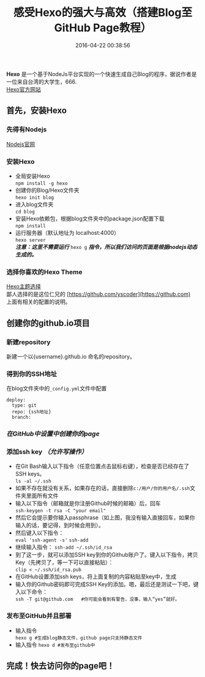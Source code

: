 ﻿---
title: 感受Hexo的强大与高效（搭建Blog至GitHub Page教程）
date: 2016-04-22 00:38:56
tags: [Hexo]
categories: [Studying]
---


**Hexo** 是一个基于NodeJs平台实现的一个快速生成自己Blog的程序，据说作者是一位来自台湾的大学生，666.  
[Hexo官方网站](https://hexo.io/)

## 首先，安装Hexo 
### 先得有Nodejs
[Nodejs官网](https://nodejs.org/)  
### 安装Hexo ###

- 全局安装Hexo  
`npm install -g hexo`
- 创建你的Blog/Hexo文件夹  
`hexo init blog`
-  进入blog文件夹  
`cd blog`
- 安装Hexo依赖包，根据blog文件夹中的package.json配置下载  
`npm install`
- 运行服务器（默认地址为 localhost:4000）  
`hexo server`  
***注意：这里不需要运行*** `hexo g` ***指令，所以我们访问的页面是根据nodejs动态生成的。***
<!--more-->

### 选择你喜欢的Hexo Theme  
[Hexo主题选择](https://hexo.io/themes/)  
鄙人选择的是这位仁兄的 [https://github.com/yscoder](https://github.com)  
上面有相关的配置的说明。


## 创建你的github.io项目 

### 新建repository
新建一个以{username}.github.io 命名的repository。

### 得到你的SSH地址 ###
在blog文件夹中的`_config.yml`文件中配置
```
deploy:
  type: git
  repo: {ssh地址}
  branch: 
```
### *在GitHub中设置中创建你的page*

### 添加ssh key *（允许写操作）*
- 在Git Bash输入以下指令（任意位置点击鼠标右键），检查是否已经存在了SSH keys。  
`ls -al ~/.ssh`
- 如果不存在就没有关系，如果存在的话，直接删除`c:/用户/你的用户名/.ssh`文件夹里面所有文件
- 输入以下指令（邮箱就是你注册Github时候的邮箱）后，回车  
`ssh-keygen -t rsa -C "your email"`
- 然后它会提示要你输入passphrase（如上图，我没有输入直接回车，如果你输入的话，要记得，到时候会用到）。
- 然后键入以下指令：  
`eval 'ssh-agent -s'`
`ssh-add`
- 继续输入指令：
`ssh-add ~/.ssh/id_rsa`
- 到了这一步，就可以添加SSH key到你的Github账户了。键入以下指令，拷贝Key（先拷贝了，等一下可以直接粘贴）：  
`clip < ~/.ssh/id_rsa.pub `
- 在GitHub设置添加ssh keys，将上面复制的内容粘贴至key中，生成  
- 输入你的Github密码即可完成SSH Key的添加。嗯，最后还是测试一下吧，键入以下命令：  
`ssh -T git@github.com   #你可能会看到有警告，没事，输入“yes”就好。` 
### 发布至GitHub并且部署
- 输入指令  
`hexo g #生成blog静态文件，github page只支持静态文件`
- 输入指令
`hexo d #发布至github中` 
## 完成！快去访问你的page吧！